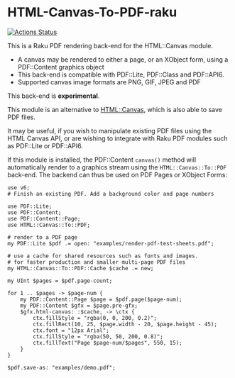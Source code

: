 # HTML-Canvas-To-PDF-raku

[![Actions Status](https://github.com/pdf-raku/HTML-Canvas-To-PDF-raku/workflows/test/badge.svg)](https://github.com/pdf-raku/HTML-Canvas-To-PDF-raku/actions)

This is a Raku PDF rendering back-end for the HTML::Canvas module.

- A canvas may be rendered to either a page, or an XObject form, using
a PDF::Content graphics object
- This back-end is compatible with PDF::Lite, PDF::Class and PDF::API6.
- Supported canvas image formats are PNG, GIF, JPEG and PDF

This back-end is **experimental**.

This module is an alternative to [HTML::Canvas](https://raku.land/zef:dwarring/HTML::Canvas),
which is also able to save PDF files.

It may be useful, if you wish to manipulate existing PDF files
using the HTML Canvas API, or are wishing to integrate with
Raku PDF modules such as PDF::Lite or PDF::API6.

If this module is installed, the PDF::Content `canvas()`
method will automatically render to a graphics stream using the
`HTML::Canvas::To::PDF` back-end. The backend can thus be used on
PDF Pages or XObject Forms:

```
use v6;
# Finish an existing PDF. Add a background color and page numbers

use PDF::Lite;
use PDF::Content;
use PDF::Content::Page;
use HTML::Canvas::To::PDF;

# render to a PDF page
my PDF::Lite $pdf .= open: "examples/render-pdf-test-sheets.pdf";

# use a cache for shared resources such as fonts and images.
# for faster production and smaller multi-page PDF files
my HTML::Canvas::To::PDF::Cache $cache .= new;

my UInt $pages = $pdf.page-count;

for 1 .. $pages -> $page-num {
    my PDF::Content::Page $page = $pdf.page($page-num);
    my PDF::Content $gfx = $page.pre-gfx;
    $gfx.html-canvas: :$cache, -> \ctx {
        ctx.fillStyle = "rgba(0, 0, 200, 0.2)";
        ctx.fillRect(10, 25, $page.width - 20, $page.height - 45);
        ctx.font = "12px Arial";
        ctx.fillStyle = "rgba(50, 50, 200, 0.8)";
        ctx.fillText("Page $page-num/$pages", 550, 15);
    }
}

$pdf.save-as: "examples/demo.pdf";
```
